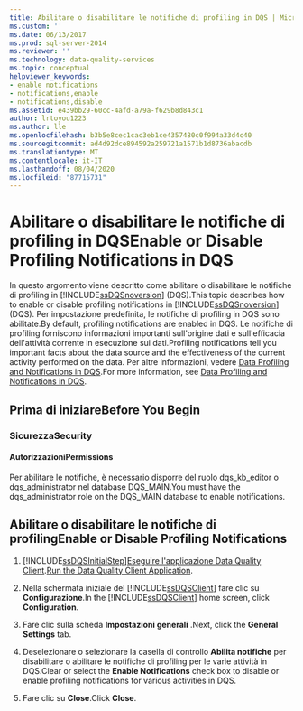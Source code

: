 ```yaml
---
title: Abilitare o disabilitare le notifiche di profiling in DQS | Microsoft Docs
ms.custom: ''
ms.date: 06/13/2017
ms.prod: sql-server-2014
ms.reviewer: ''
ms.technology: data-quality-services
ms.topic: conceptual
helpviewer_keywords:
- enable notifications
- notifications,enable
- notifications,disable
ms.assetid: e439bb29-60cc-4afd-a79a-f629b8d843c1
author: lrtoyou1223
ms.author: lle
ms.openlocfilehash: b3b5e8cec1cac3eb1ce4357480c0f994a33d4c40
ms.sourcegitcommit: ad4d92dce894592a259721a1571b1d8736abacdb
ms.translationtype: MT
ms.contentlocale: it-IT
ms.lasthandoff: 08/04/2020
ms.locfileid: "87715731"
---
```

# <a name="enable-or-disable-profiling-notifications-in-dqs"></a><span data-ttu-id="63e2a-102">Abilitare o disabilitare le notifiche di profiling in DQS</span><span class="sxs-lookup"><span data-stu-id="63e2a-102">Enable or Disable Profiling Notifications in DQS</span></span>
  <span data-ttu-id="63e2a-103">In questo argomento viene descritto come abilitare o disabilitare le notifiche di profiling in [!INCLUDE[ssDQSnoversion](../includes/ssdqsnoversion-md.md)] (DQS).</span><span class="sxs-lookup"><span data-stu-id="63e2a-103">This topic describes how to enable or disable profiling notifications in [!INCLUDE[ssDQSnoversion](../includes/ssdqsnoversion-md.md)] (DQS).</span></span> <span data-ttu-id="63e2a-104">Per impostazione predefinita, le notifiche di profiling in DQS sono abilitate.</span><span class="sxs-lookup"><span data-stu-id="63e2a-104">By default, profiling notifications are enabled in DQS.</span></span> <span data-ttu-id="63e2a-105">Le notifiche di profiling forniscono informazioni importanti sull'origine dati e sull'efficacia dell'attività corrente in esecuzione sui dati.</span><span class="sxs-lookup"><span data-stu-id="63e2a-105">Profiling notifications tell you important facts about the data source and the effectiveness of the current activity performed on the data.</span></span> <span data-ttu-id="63e2a-106">Per altre informazioni, vedere [Data Profiling and Notifications in DQS](../../2014/data-quality-services/data-profiling-and-notifications-in-dqs.md).</span><span class="sxs-lookup"><span data-stu-id="63e2a-106">For more information, see [Data Profiling and Notifications in DQS](../../2014/data-quality-services/data-profiling-and-notifications-in-dqs.md).</span></span>  
  
##  <a name="before-you-begin"></a><a name="BeforeYouBegin"></a> <span data-ttu-id="63e2a-107">Prima di iniziare</span><span class="sxs-lookup"><span data-stu-id="63e2a-107">Before You Begin</span></span>  
  
###  <a name="security"></a><a name="Security"></a> <span data-ttu-id="63e2a-108">Sicurezza</span><span class="sxs-lookup"><span data-stu-id="63e2a-108">Security</span></span>  
  
####  <a name="permissions"></a><a name="Permissions"></a> <span data-ttu-id="63e2a-109">Autorizzazioni</span><span class="sxs-lookup"><span data-stu-id="63e2a-109">Permissions</span></span>  
 <span data-ttu-id="63e2a-110">Per abilitare le notifiche, è necessario disporre del ruolo dqs_kb_editor o dqs_administrator nel database DQS_MAIN.</span><span class="sxs-lookup"><span data-stu-id="63e2a-110">You must have the dqs_administrator role on the DQS_MAIN database to enable notifications.</span></span>  
  
##  <a name="enable-or-disable-profiling-notifications"></a><a name="Enable"></a><span data-ttu-id="63e2a-111">Abilitare o disabilitare le notifiche di profiling</span><span class="sxs-lookup"><span data-stu-id="63e2a-111">Enable or Disable Profiling Notifications</span></span>  
  
1.  [!INCLUDE[ssDQSInitialStep](../includes/ssdqsinitialstep-md.md)]<span data-ttu-id="63e2a-112">[Eseguire l'applicazione Data Quality Client](../../2014/data-quality-services/run-the-data-quality-client-application.md).</span><span class="sxs-lookup"><span data-stu-id="63e2a-112">[Run the Data Quality Client Application](../../2014/data-quality-services/run-the-data-quality-client-application.md).</span></span>  
  
2.  <span data-ttu-id="63e2a-113">Nella schermata iniziale del [!INCLUDE[ssDQSClient](../includes/ssdqsclient-md.md)] fare clic su **Configurazione**.</span><span class="sxs-lookup"><span data-stu-id="63e2a-113">In the [!INCLUDE[ssDQSClient](../includes/ssdqsclient-md.md)] home screen, click **Configuration**.</span></span>  
  
3.  <span data-ttu-id="63e2a-114">Fare clic sulla scheda **Impostazioni generali** .</span><span class="sxs-lookup"><span data-stu-id="63e2a-114">Next, click the **General Settings** tab.</span></span>  
  
4.  <span data-ttu-id="63e2a-115">Deselezionare o selezionare la casella di controllo **Abilita notifiche** per disabilitare o abilitare le notifiche di profiling per le varie attività in DQS.</span><span class="sxs-lookup"><span data-stu-id="63e2a-115">Clear or select the **Enable Notifications** check box to disable or enable profiling notifications for various activities in DQS.</span></span>  
  
5.  <span data-ttu-id="63e2a-116">Fare clic su **Close**.</span><span class="sxs-lookup"><span data-stu-id="63e2a-116">Click **Close**.</span></span>  
  
  
